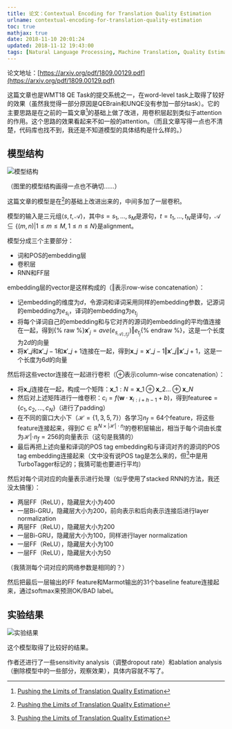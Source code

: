 ```yaml
---
title: 论文：Contextual Encoding for Translation Quality Estimation
urlname: contextual-encoding-for-translation-quality-estimation
toc: true
mathjax: true
date: 2018-11-10 20:01:24
updated: 2018-11-12 19:43:00
tags: [Natural Language Processing, Machine Translation, Quality Estimation, Paper, Reading Report]
---
```


论文地址：[https://arxiv.org/pdf/1809.00129.pdf](https://arxiv.org/pdf/1809.00129.pdf)

这篇文章也是WMT18 QE Task的提交系统之一，在word-level task上取得了较好的效果（虽然我觉得一部分原因是QEBrain和UNQE没有参加一部分task）。它的主要思路是在之前的一篇文章[^pushing]的基础上做了改进，用卷积层起到类似于attention的作用。这个思路的效果看起来不如一般的attention。（而且文章写得一点也不清楚，代码库也找不到，我还是不知道模型的具体结构是什么样的。）

[^pushing]: [Pushing the Limits of Translation Quality Estimation](http://www.aclweb.org/anthology/Q17-1015)

## 模型结构

![模型结构](architecture.png)

（图里的模型结构画得一点也不确切……）

这篇文章的模型是在[^pushing]的基础上改进出来的，中间多加了一层卷积。

模型的输入是三元组$\langle s, t, \mathcal{A} \rangle$，其中$s = s_1, ..., s_M$是源句，$t = t_1, ..., t_N$是译句，$\mathcal{A} \subseteq \{(m, n) | 1 \leq m \leq M, 1 \leq n \leq N\}$是alignment。

模型分成三个主要部分：

* 词和POS的embedding层
* 卷积层
* RNN和FF层

embedding层的vector是这样构成的（$\Vert$表示row-wise concatenation）：

* 记embedding的维度为$d$，令源词和译词采用同样的embedding参数，记源词的embedding为$e_{s_i}$，译词的embedding为$e_{t_j}$
* 将每个译词自己的embedding和与它对齐的源词的embedding的平均值连接在一起，得到{% raw %}$\mathbf{x}'_j = ave(e_{s_{\mathcal{A}(:, t_j)}}) \Vert e_{t_j}${% endraw %}，这是一个长度为$2d$的向量
* 将$\mathbf{x}'\_j$和$\mathbf{x}'\_{j-1}$和$\mathbf{x}'\_{j+1}$连接在一起，得到$\mathbf{x}\_j = \mathbf{x}'\_{j-1} \Vert \mathbf{x}'\_j \Vert \mathbf{x}'\_{j+1}$，这是一个长度为$6d$的向量

然后将这些vector连接在一起进行卷积（$\oplus$表示column-wise concatenation）：

* 将$\mathbf{x}\_j$连接在一起，构成一个矩阵：$\mathbf{x}\_{1:N} = \mathbf{x}\_1 \oplus \mathbf{x}\_2 ... \oplus \mathbf{x}\_N$
* 然后对上述矩阵进行一维卷积：$c_i = f(\mathbf{w} \cdot \mathbf{x}_{i:i+h-1} + b)$，得到feature$\mathbf{c} = \{c_1, c_2, ..., c_N\}$（进行了padding）
* 在不同的窗口大小下（$\mathcal{H} = \{1, 3, 5, 7\}$）各学习$n_f = 64$个feature，将这些feature连接起来，得到$C \in \mathbb{R}^{N \times |\mathcal{H}| \cdot n_f}$的卷积层输出，相当于每个词由长度为$\mathcal{H}| \cdot n_f = 256$的向量表示（这句是我猜的）
* 最后再把上述向量和译词的POS tag embedding和与译词对齐的源词的POS tag embedding连接起来（文中没有说POS tag是怎么来的，但[^pushing]中是用TurboTagger标记的；我猜可能也要进行平均）

然后对每个词对应的向量表示进行处理（似乎使用了stacked RNN的方法，我还没太搞懂）：

* 两层FF（ReLU），隐藏层大小为400
* 一层Bi-GRU，隐藏层大小为200，前向表示和后向表示连接后进行layer normalization
* 两层FF（ReLU），隐藏层大小为200
* 一层Bi-GRU，隐藏层大小为100，同样进行layer normalization
* 一层FF（ReLU），隐藏层大小为100
* 一层FF（ReLU），隐藏层大小为50

（我猜测每个词对应的网络参数是相同的？）

然后把最后一层输出的FF feature和Marmot输出的31个baseline feature连接起来，通过softmax来预测OK/BAD label。

## 实验结果

![实验结果](result.png)

这个模型取得了比较好的结果。

作者还进行了一些sensitivity analysis（调整dropout rate）和ablation analysis（删除模型中的一些部分，观察效果），具体内容就不写了。